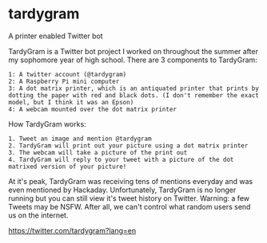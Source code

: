 # tardygram
A printer enabled Twitter bot

TardyGram is a Twitter bot project I worked on throughout the summer after my sophomore year of high school. There are 3 components to TardyGram:
	
	1: A twitter account (@tardygram)
	2: A Raspberry Pi mini computer
	3: A dot matrix printer, which is an antiquated printer that prints by dotting the paper with red and black dots. (I don't remember the exact model, but I think it was an Epson)
	4: A webcam mounted over the dot matrix printer
	
How TardyGram works:

	1. Tweet an image and mention @tardygram
	2. TardyGram will print out your picture using a dot matrix printer
	3. The webcam will take a picture of the print out
	4. TardyGram will reply to your tweet with a picture of the dot matrixed version of your picture!
	
At it's peak, TardyGram was receiving tens of mentions everyday and was even mentioned by Hackaday. Unfortunately, TardyGram is no longer running but you can still view it's tweet history on Twitter. Warning: a few Tweets may be NSFW. After all, we can't control what random users send us on the internet. 

https://twitter.com/tardygram?lang=en
